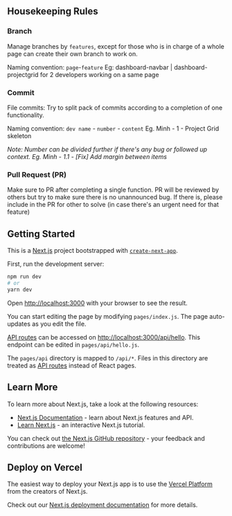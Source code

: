 ## Housekeeping Rules

### Branch

Manage branches by `features`, except for those who is in charge of a whole page can create their own branch to work on.

Naming convention: `page`-`feature`
Eg: dashboard-navbar | dashboard-projectgrid for 2 developers working on a same page

### Commit

File commits: Try to split pack of commits according to a completion of one functionality.

Naming convention: `dev name` - `number` - `content`
Eg. Minh - 1 - Project Grid skeleton

_Note: Number can be divided further if there's any bug or followed up context.
Eg. Minh - 1.1 - [Fix] Add margin between items_

### Pull Request (PR)

Make sure to PR after completing a single function. PR will be reviewed by others but try to make sure there is no unannounced bug. If there is, please include in the PR for other to solve (in case there's an urgent need for that feature)

## Getting Started

This is a [Next.js](https://nextjs.org/) project bootstrapped with [`create-next-app`](https://github.com/vercel/next.js/tree/canary/packages/create-next-app).

First, run the development server:

```bash
npm run dev
# or
yarn dev
```

Open [http://localhost:3000](http://localhost:3000) with your browser to see the result.

You can start editing the page by modifying `pages/index.js`. The page auto-updates as you edit the file.

[API routes](https://nextjs.org/docs/api-routes/introduction) can be accessed on [http://localhost:3000/api/hello](http://localhost:3000/api/hello). This endpoint can be edited in `pages/api/hello.js`.

The `pages/api` directory is mapped to `/api/*`. Files in this directory are treated as [API routes](https://nextjs.org/docs/api-routes/introduction) instead of React pages.

## Learn More

To learn more about Next.js, take a look at the following resources:

- [Next.js Documentation](https://nextjs.org/docs) - learn about Next.js features and API.
- [Learn Next.js](https://nextjs.org/learn) - an interactive Next.js tutorial.

You can check out [the Next.js GitHub repository](https://github.com/vercel/next.js/) - your feedback and contributions are welcome!

## Deploy on Vercel

The easiest way to deploy your Next.js app is to use the [Vercel Platform](https://vercel.com/new?utm_medium=default-template&filter=next.js&utm_source=create-next-app&utm_campaign=create-next-app-readme) from the creators of Next.js.

Check out our [Next.js deployment documentation](https://nextjs.org/docs/deployment) for more details.
